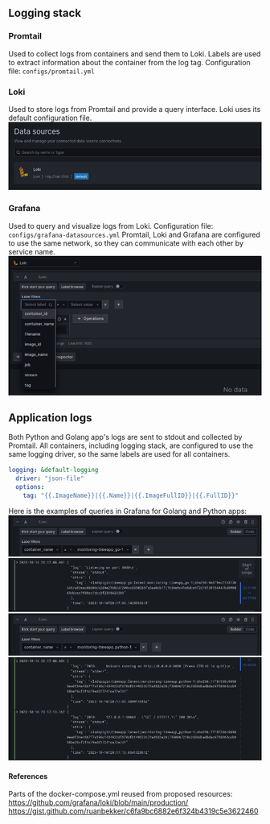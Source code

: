 ## Logging stack

### Promtail
Used to collect logs from containers and send them to Loki.
Labels are used to extract information about the container from the log tag.
Configuration file: `configs/promtail.yml`

### Loki
Used to store logs from Promtail and provide a query interface.
Loki uses its default configuration file.
![grafana_data_sources](img/grafana_data_sources.png)

### Grafana
Used to query and visualize logs from Loki.
Configuration file: `configs/grafana-datasources.yml`
Promtail, Loki and Grafana are configured to use the same network, so they can communicate with each other by service name.
![grafana_label_filters](img/grafana_label_filters.png)

## Application logs
Both Python and Golang app's logs are sent to stdout and collected by Promtail.
All containers, including logging stack, are configured to use the same logging driver, so the same labels are used for all containers.
```yaml
logging: &default-logging
  driver: "json-file"
  options:
    tag: "{{.ImageName}}|{{.Name}}|{{.ImageFullID}}|{{.FullID}}"
```
Here is the examples of queries in Grafana for Golang and Python apps:
![app_go_query](img/app_go_query.png)
![app_go_result](img/app_go_result.png)
![app_python_query](img/app_python_query.png)
![app_python_result](img/app_python_result.png)

#### References
Parts of the docker-compose.yml reused from proposed resources:
https://github.com/grafana/loki/blob/main/production/
https://gist.github.com/ruanbekker/c6fa9bc6882e6f324b4319c5e3622460
